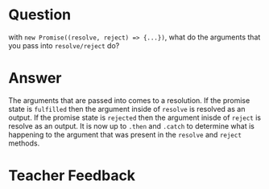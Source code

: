 # Question

with `new Promise((resolve, reject) => {...})`, what do the arguments that you pass into `resolve/reject` do?

# Answer

The arguments that are passed into comes to a resolution. If the promise state is `fulfilled` then the argument inside of `resolve` is resolved as an output. If the promise state is `rejected` then the argument inisde of `reject` is resolve as an output. It is now up to `.then` and `.catch` to determine what is happening to the argument that was present in the `resolve` and `reject` methods.

# Teacher Feedback
